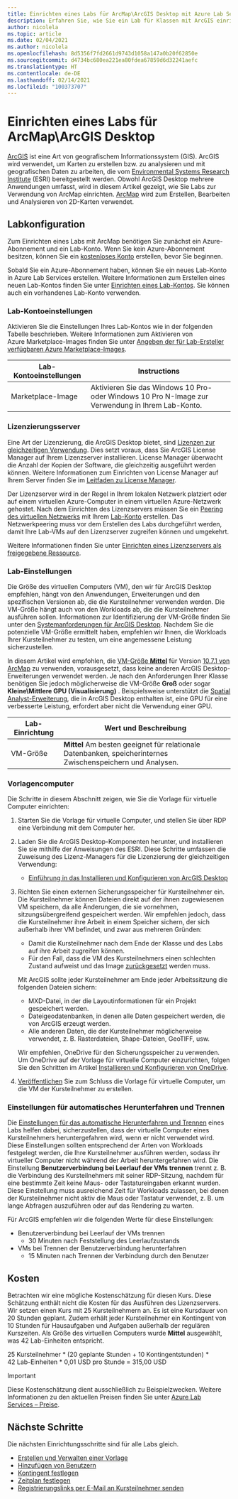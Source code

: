 ```yaml
---
title: Einrichten eines Labs für ArcMap\ArcGIS Desktop mit Azure Lab Services | Microsoft-Dokumentation
description: Erfahren Sie, wie Sie ein Lab für Klassen mit ArcGIS einrichten.
author: nicolela
ms.topic: article
ms.date: 02/04/2021
ms.author: nicolela
ms.openlocfilehash: 8d5356f7fd2661d9743d1058a147a0b20f62850e
ms.sourcegitcommit: d4734bc680ea221ea80fdea67859d6d32241aefc
ms.translationtype: HT
ms.contentlocale: de-DE
ms.lasthandoff: 02/14/2021
ms.locfileid: "100373707"
---
```

# <a name="set-up-a-lab-for-arcmaparcgis-desktop"></a>Einrichten eines Labs für ArcMap\ArcGIS Desktop

[ArcGIS](https://www.esri.com/en-us/arcgis/products/arcgis-solutions/overview) ist eine Art von geografischem Informationssystem (GIS).  ArcGIS wird verwendet, um Karten zu erstellen bzw. zu analysieren und mit geografischen Daten zu arbeiten, die vom [Environmental Systems Research Institute](https://www.esri.com/en-us/home) (ESRI) bereitgestellt werden.  Obwohl ArcGIS Desktop mehrere Anwendungen umfasst, wird in diesem Artikel gezeigt, wie Sie Labs zur Verwendung von ArcMap einrichten.  [ArcMap](https://desktop.arcgis.com/en/arcmap/latest/map/main/what-is-arcmap-.htm) wird zum Erstellen, Bearbeiten und Analysieren von 2D-Karten verwendet.

## <a name="lab-configuration"></a>Labkonfiguration

Zum Einrichten eines Labs mit ArcMap benötigen Sie zunächst ein Azure-Abonnement und ein Lab-Konto.  Wenn Sie kein Azure-Abonnement besitzen, können Sie ein [kostenloses Konto](https://azure.microsoft.com/free/) erstellen, bevor Sie beginnen.

Sobald Sie ein Azure-Abonnement haben, können Sie ein neues Lab-Konto in Azure Lab Services erstellen.  Weitere Informationen zum Erstellen eines neuen Lab-Kontos finden Sie unter [Einrichten eines Lab-Kontos](tutorial-setup-lab-account.md).  Sie können auch ein vorhandenes Lab-Konto verwenden.

### <a name="lab-account-settings"></a>Lab-Kontoeinstellungen

Aktivieren Sie die Einstellungen Ihres Lab-Kontos wie in der folgenden Tabelle beschrieben.  Weitere Informationen zum Aktivieren von Azure Marketplace-Images finden Sie unter [Angeben der für Lab-Ersteller verfügbaren Azure Marketplace-Images](https://docs.microsoft.com/azure/lab-services/specify-marketplace-images).

| Lab-Kontoeinstellungen | Instructions |
| ------------------- | ------------ |
|Marketplace-Image| Aktivieren Sie das Windows 10 Pro- oder Windows 10 Pro N-Image zur Verwendung in Ihrem Lab-Konto.|

### <a name="licensing-server"></a>Lizenzierungsserver

Eine Art der Lizenzierung, die ArcGIS Desktop bietet, sind [Lizenzen zur gleichzeitigen Verwendung](https://desktop.arcgis.com/en/license-manager/latest/license-manager-basics.htm).  Dies setzt voraus, dass Sie ArcGIS License Manager auf Ihrem Lizenzserver installieren.  License Manager überwacht die Anzahl der Kopien der Software, die gleichzeitig ausgeführt werden können.  Weitere Informationen zum Einrichten von License Manager auf Ihrem Server finden Sie im [Leitfaden zu License Manager](https://desktop.arcgis.com/en/license-manager/latest/welcome.htm).

Der Lizenzserver wird in der Regel in Ihrem lokalen Netzwerk platziert oder auf einem virtuellen Azure-Computer in einem virtuellen Azure-Netzwerk gehostet.  Nach dem Einrichten des Lizenzservers müssen Sie ein [Peering des virtuellen Netzwerks](https://docs.microsoft.com/azure/lab-services/how-to-connect-peer-virtual-network) mit Ihrem [Lab-Konto](https://docs.microsoft.com/azure/lab-services/tutorial-setup-lab-account) erstellen.  Das Netzwerkpeering muss vor dem Erstellen des Labs durchgeführt werden, damit Ihre Lab-VMs auf den Lizenzserver zugreifen können und umgekehrt.

Weitere Informationen finden Sie unter [Einrichten eines Lizenzservers als freigegebene Ressource](how-to-create-a-lab-with-shared-resource.md).

### <a name="lab-settings"></a>Lab-Einstellungen

Die Größe des virtuellen Computers (VM), den wir für ArcGIS Desktop empfehlen, hängt von den Anwendungen, Erweiterungen und den spezifischen Versionen ab, die die Kursteilnehmer verwenden werden.  Die VM-Größe hängt auch von den Workloads ab, die die Kursteilnehmer ausführen sollen.  Informationen zur Identifizierung der VM-Größe finden Sie unter den [Systemanforderungen für ArcGIS Desktop](https://desktop.arcgis.com/en/system-requirements/latest/arcgis-desktop-system-requirements.htm).  Nachdem Sie die potenzielle VM-Größe ermittelt haben, empfehlen wir Ihnen, die Workloads Ihrer Kursteilnehmer zu testen, um eine angemessene Leistung sicherzustellen.

In diesem Artikel wird empfohlen, die [VM-Größe **Mittel**](administrator-guide.md#vm-sizing) für Version [10.7.1 von ArcMap](https://desktop.arcgis.com/en/system-requirements/10.7/arcgis-desktop-system-requirements.htm) zu verwenden, vorausgesetzt, dass keine anderen ArcGIS Desktop-Erweiterungen verwendet werden.  Je nach den Anforderungen Ihrer Klasse benötigen Sie jedoch möglicherweise die VM-Größe **Groß** oder sogar **Kleine\Mittlere GPU (Visualisierung)** .  Beispielsweise unterstützt die [Spatial Analyst-Erweiterung](https://desktop.arcgis.com/en/arcmap/latest/tools/spatial-analyst-toolbox/gpu-processing-with-spatial-analyst.htm), die in ArcGIS Desktop enthalten ist, eine GPU für eine verbesserte Leistung, erfordert aber nicht die Verwendung einer GPU.

| Lab-Einrichtung | Wert und Beschreibung |
| ------------ | ------------------ |
|VM-Größe| **Mittel**  Am besten geeignet für relationale Datenbanken, speicherinternes Zwischenspeichern und Analysen.|  

### <a name="template-machine"></a>Vorlagencomputer

Die Schritte in diesem Abschnitt zeigen, wie Sie die Vorlage für virtuelle Computer einrichten:

1.  Starten Sie die Vorlage für virtuelle Computer, und stellen Sie über RDP eine Verbindung mit dem Computer her.

2.  Laden Sie die ArcGIS Desktop-Komponenten herunter, und installieren Sie sie mithilfe der Anweisungen des ESRI.  Diese Schritte umfassen die Zuweisung des Lizenz-Managers für die Lizenzierung der gleichzeitigen Verwendung: 
    - [Einführung in das Installieren und Konfigurieren von ArcGIS Desktop](https://desktop.arcgis.com/en/arcmap/latest/get-started/installation-guide/introduction.htm)

3.  Richten Sie einen externen Sicherungsspeicher für Kursteilnehmer ein.  Die Kursteilnehmer können Dateien direkt auf der ihnen zugewiesenen VM speichern, da alle Änderungen, die sie vornehmen, sitzungsübergreifend gespeichert werden.  Wir empfehlen jedoch, dass die Kursteilnehmer ihre Arbeit in einem Speicher sichern, der sich außerhalb ihrer VM befindet, und zwar aus mehreren Gründen:
    - Damit die Kursteilnehmer nach dem Ende der Klasse und des Labs auf ihre Arbeit zugreifen können.  
    - Für den Fall, dass die VM des Kursteilnehmers einen schlechten Zustand aufweist und das Image [zurückgesetzt](how-to-set-virtual-machine-passwords.md#reset-vms) werden muss.

    Mit ArcGIS sollte jeder Kursteilnehmer am Ende jeder Arbeitssitzung die folgenden Dateien sichern:

    - MXD-Datei, in der die Layoutinformationen für ein Projekt gespeichert werden.
    - Dateigeodatenbanken, in denen alle Daten gespeichert werden, die von ArcGIS erzeugt werden.
    - Alle anderen Daten, die der Kursteilnehmer möglicherweise verwendet, z. B. Rasterdateien, Shape-Dateien, GeoTIFF, usw.

    Wir empfehlen, OneDrive für den Sicherungsspeicher zu verwenden.  Um OneDrive auf der Vorlage für virtuelle Computer einzurichten, folgen Sie den Schritten im Artikel [Installieren und Konfigurieren von OneDrive](how-to-prepare-windows-template.md#install-and-configure-onedrive). 

4.  [Veröffentlichen](how-to-create-manage-template.md#publish-the-template-vm) Sie zum Schluss die Vorlage für virtuelle Computer, um die VM der Kursteilnehmer zu erstellen.

### <a name="auto-shutdown-and-disconnect-settings"></a>Einstellungen für automatisches Herunterfahren und Trennen

Die [Einstellungen für das automatische Herunterfahren und Trennen](cost-management-guide.md#automatic-shutdown-settings-for-cost-control) eines Labs helfen dabei, sicherzustellen, dass der virtuelle Computer eines Kursteilnehmers heruntergefahren wird, wenn er nicht verwendet wird.  Diese Einstellungen sollten entsprechend der Arten von Workloads festgelegt werden, die Ihre Kursteilnehmer ausführen werden, sodass ihr virtueller Computer nicht während der Arbeit heruntergefahren wird.  Die Einstellung **Benutzerverbindung bei Leerlauf der VMs trennen** trennt z. B. die Verbindung des Kursteilnehmers mit seiner RDP-Sitzung, nachdem für eine bestimmte Zeit keine Maus- oder Tastatureingaben erkannt wurden.  Diese Einstellung muss ausreichend Zeit für Workloads zulassen, bei denen der Kursteilnehmer nicht aktiv die Maus oder Tastatur verwendet, z. B. um lange Abfragen auszuführen oder auf das Rendering zu warten.

Für ArcGIS empfehlen wir die folgenden Werte für diese Einstellungen:
- Benutzerverbindung bei Leerlauf der VMs trennen
    - 30 Minuten nach Feststellung des Leerlaufzustands
- VMs bei Trennen der Benutzerverbindung herunterfahren
    - 15 Minuten nach Trennen der Verbindung durch den Benutzer

## <a name="cost"></a>Kosten

Betrachten wir eine mögliche Kostenschätzung für diesen Kurs. Diese Schätzung enthält nicht die Kosten für das Ausführen des Lizenzservers. Wir setzen einen Kurs mit 25 Kursteilnehmern an. Es ist eine Kursdauer von 20 Stunden geplant. Zudem erhält jeder Kursteilnehmer ein Kontingent von 10 Stunden für Hausaufgaben und Aufgaben außerhalb der regulären Kurszeiten. Als Größe des virtuellen Computers wurde **Mittel** ausgewählt, was 42 Lab-Einheiten entspricht.

25 Kursteilnehmer \* (20 geplante Stunden + 10 Kontingentstunden) \* 42 Lab-Einheiten * 0,01 USD pro Stunde = 315,00 USD

>[!IMPORTANT]
> Diese Kostenschätzung dient ausschließlich zu Beispielzwecken.  Weitere Informationen zu den aktuellen Preisen finden Sie unter [Azure Lab Services – Preise](https://azure.microsoft.com/pricing/details/lab-services/).  

## <a name="next-steps"></a>Nächste Schritte

Die nächsten Einrichtungsschritte sind für alle Labs gleich.

- [Erstellen und Verwalten einer Vorlage](how-to-create-manage-template.md)
- [Hinzufügen von Benutzern](tutorial-setup-classroom-lab.md#add-users-to-the-lab)
- [Kontingent festlegen](how-to-configure-student-usage.md#set-quotas-for-users)
- [Zeitplan festlegen](tutorial-setup-classroom-lab.md#set-a-schedule-for-the-lab)
- [Registrierungslinks per E-Mail an Kursteilnehmer senden](how-to-configure-student-usage.md#send-invitations-to-users)